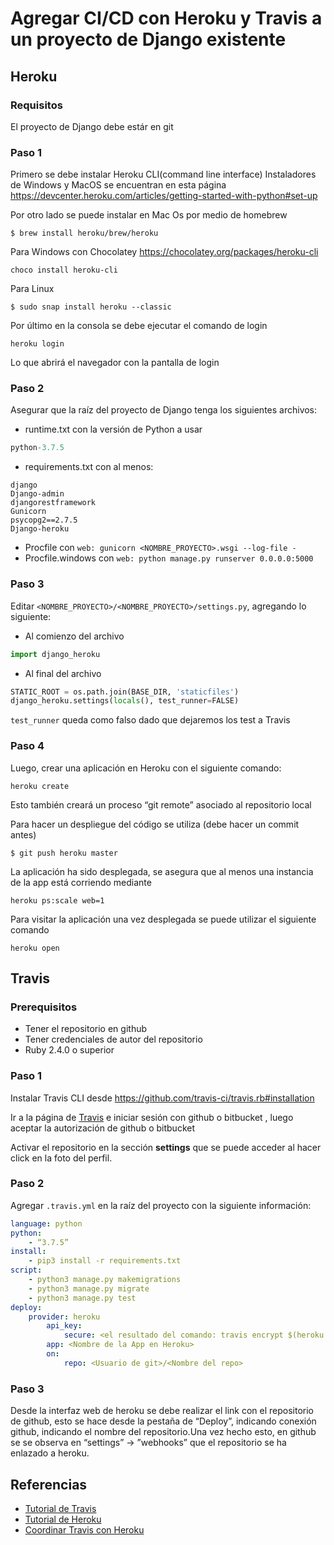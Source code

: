# Agregar CI/CD con Heroku y Travis a un proyecto de Django existente

## Heroku

### Requisitos
El proyecto de Django debe estár en git

### Paso 1
Primero se debe instalar Heroku CLI(command line interface)
Instaladores de Windows y MacOS se encuentran en esta página https://devcenter.heroku.com/articles/getting-started-with-python#set-up

Por otro lado se puede instalar en Mac Os por medio de homebrew
``` shell
$ brew install heroku/brew/heroku
```

Para Windows con Chocolatey https://chocolatey.org/packages/heroku-cli
``` shell
choco install heroku-cli
```

Para Linux
```shell
$ sudo snap install heroku --classic
```
Por último en la consola se debe ejecutar el comando de login 
```shell
heroku login
```
Lo que abrirá el navegador con la pantalla de login

### Paso 2
Asegurar que la raíz del proyecto de Django tenga los siguientes archivos:
- runtime.txt con la versión de Python a usar
``` python
python-3.7.5
```
- requirements.txt con al menos:
```
django
Django-admin
djangorestframework
Gunicorn
psycopg2==2.7.5
Django-heroku
```
- Procfile con 
```web: gunicorn <NOMBRE_PROYECTO>.wsgi --log-file -```
- Procfile.windows con 
```web: python manage.py runserver 0.0.0.0:5000```


### Paso 3
Editar `<NOMBRE_PROYECTO>/<NOMBRE_PROYECTO>/settings.py`, agregando lo siguiente:
- Al comienzo del archivo
``` python
import django_heroku
```
- Al final del archivo 
``` python
STATIC_ROOT = os.path.join(BASE_DIR, 'staticfiles')
django_heroku.settings(locals(), test_runner=FALSE)
```

`test_runner` queda como falso dado que dejaremos los test a Travis


### Paso 4
Luego, crear una aplicación en Heroku con el siguiente comando:
```shell
heroku create
```
Esto también creará un proceso “git remote” asociado al repositorio local

Para hacer un despliegue del código se utiliza (debe hacer un commit antes)
```shell
$ git push heroku master
```

La aplicación ha sido desplegada, se asegura que al menos una instancia de la app está corriendo mediante
``` shell
heroku ps:scale web=1
```

Para visitar la aplicación una vez desplegada se puede utilizar el siguiente comando
```shell
heroku open
```

## Travis

### Prerequisitos
- Tener el repositorio en github
- Tener credenciales de autor del repositorio
- Ruby 2.4.0 o superior

### Paso 1
Instalar Travis CLI desde https://github.com/travis-ci/travis.rb#installation


Ir a la página de [Travis](travis-ci.com) e iniciar sesión con github o bitbucket , luego aceptar la autorización de github o bitbucket

Activar el repositorio en la sección **settings** que se puede acceder al hacer click en la foto del perfil.

### Paso 2
Agregar `.travis.yml` en la raíz del proyecto con la siguiente información:
``` yaml
language: python
python:
    - “3.7.5”
install:
    - pip3 install -r requirements.txt
script:
    - python3 manage.py makemigrations
    - python3 manage.py migrate
    - python3 manage.py test
deploy:
    provider: heroku
        api_key:
            secure: <el resultado del comando: travis encrypt $(heroku auth:token)>
        app: <Nombre de la App en Heroku>
        on:
            repo: <Usuario de git>/<Nombre del repo>
```
### Paso 3
Desde la interfaz web de heroku se debe realizar el link con el repositorio de github, esto se hace desde la pestaña de “Deploy”, indicando conexión github, indicando el nombre del repositorio.Una vez hecho esto, en github se se observa en “settings” -> ”webhooks” que el repositorio se ha enlazado a heroku.

## Referencias
- [Tutorial de Travis](https://docs.travis-ci.com/user/tutorial/)
- [Tutorial de Heroku](https://devcenter.heroku.com/articles/getting-started-with-python)
- [Coordinar Travis con Heroku](https://medium.com/@felipeluizsoares/automatically-deploy-with-travis-ci-and-heroku-ddba1361647f)
